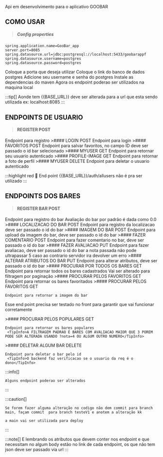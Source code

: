 


<Card >
  Api em desenvolvimento para o aplicativo GOOBAR
</Card>



## COMO USAR
> ##### Config properties

```
spring.application.name=GooBar_app
server.port=8085 
spring.datasource.url=jdbc:postgresql://localhost:5433/goobarappf
spring.datasource.username=postgres
spring.datasource.password=postgres
```

<Steps>
  <Step title="Primeiro passo">
    Coloque a porta que deseja utilizar
  </Step>
  <Step title="Segundo passo">
    Coloque o link do banco de dados postgres
  </Step>
  <Step title="terceiro passo">
    Adicione seu username e senha do postgres
  </Step>
    <Step title="Quarto passo">
    Instale as dependencias do maven 
  </Step>
     <Step title="Ultimo passo">
       Agora os endpoint poderao ser utilizados na maquina local
  </Step>
</Steps>

:::tip[]
Aonde tem {{BASE_URL}} deve ser alterada para a url que esta sendo utilizada
ex: localhost:8085
:::

## ENDPOINTS DE USUARIO

>#### REGISTER <Icon icon="material-outline-trending_flat"/> POST
<Card title="{{BASE_URL}}/auth/register" >
    Endpoint para registro
</Card>
>#### LOGIN <Icon icon="material-outline-trending_flat"/> POST
<Card title="{{BASE_URL}}/auth/login" >
    Endpoint para login
</Card>
>#### FAVORITOS <Icon icon="material-outline-trending_flat"/> POST
<Card title="{{BASE_URL}}/auth/favoritos/{ID}" >
        Endpoint para salvar favoritos, no campo ID deve ser passado o id bar   selecionado
</Card>
>#### MYUSER <Icon icon="material-outline-trending_flat"/> GET
<Card title="{{BASE_URL}}/auth/FindUser" >
    Endpoint para retornar seu usuario autenticado
</Card>
>#### PROFILE-IMAGE <Icon icon="material-outline-trending_flat"/> GET
<Card title="{{BASE_URL}}/auth/profile-image" >
    Endpoint para retornar a foto de perfil
</Card>
>#### MYUSER <Icon icon="material-outline-trending_flat"/> DELETE
<Card title="{{BASE_URL}}/auth/DeleteMyUser" >
    Endpoint para deletar o usuario autenticado
</Card>


:::highlight red 📌
End point {{BASE_URL}}/auth/allusers não é pra ser utilizado 
:::

## ENDPOINTS DOS BARES
>#### REGISTER BAR <Icon icon="material-outline-trending_flat"/> POST
<Card title="{{BASE_URL}}/Bar/registerBar" >
    Endpoint para registro do bar
    <TipInfo> Avaliação do bar por padrão é dada como 0.0</TipInfo>
    
</Card>
>#### LOCALIZACAO DO BAR <Icon icon="material-outline-trending_flat"/> POST
<Card title="{{BASE_URL}}/Bar/location/{id}" >
    Endpoint para registro da localizacao deve ser passado o id do bar
</Card>
>#### IMAGEM DO BAR <Icon icon="material-outline-trending_flat"/> POST
<Card title="{{BASE_URL}}/Bar/Upload/{id}" >
    Endpoint para upload da imagem do bar, deve ser passado o id do bar
</Card>
>#### FAZER COMENTARIO <Icon icon="material-outline-trending_flat"/> POST
<Card title="{{BASE_URL}}/Bar/coments/" >
    Endpoint para fazer comentario no bar, deve ser passado o id do bar
</Card>
>#### FAZER AVALIACAO <Icon icon="material-outline-trending_flat"/> PUT
<Card title="{{BASE_URL}}/Bar/coments/" >
    Endpoint para fazer avaliacao, deve ser passado o id do bar
    <TipInfo> a nota passada não pode ultrapassar 5 caso ao contrario servidor ira devolver um erro</TipInfo>
</Card>
>#### ALTERAR ATRIBUTOS DO BAR <Icon icon="material-outline-trending_flat"/> PUT
<Card title="{{BASE_URL}}/Bar/coments/" >
    Endpoint para alterar atributos, deve ser passado o id do bar
</Card>
>#### PROCURAR POR TODOS OS BARES <Icon icon="material-outline-trending_flat"/> GET
<Card title="{{BASE_URL}}/Bar/findBar" >
    Endpoint para retornar todos os bares cadastrados
    <TipInfo>Vai ser alterado para filtragem por paginação</TipInfo>
</Card>
>#### PROCURAR PELOS FAVORITOS<Icon icon="material-outline-trending_flat"/> GET
<Card title="{{BASE_URL}}/Bar/favoritos" >
    Endpoint para retornar os bares favoritados
</Card>
>#### PROCURAR PELOS FAVORITOS<Icon icon="material-outline-trending_flat"/> GET
<Card title="{{BASE_URL}}/Bar/bar-image/" >
  
    Endpoint para retornar a imagem do bar
    
   <TipInfo>
     
   Esse end point precisa ser testado no front para garantir que vai funcionar corretamente
   
   </TipInfo>

</Card>
>#### PROCURAR PELOS POPULARES <Icon icon="material-outline-trending_flat"/> GET
<Card title="{{BASE_URL}}/Bar/populares" >
  
    Endpoint para retornar os bares populares
     <TipInfo>A FILTRAGEM PADRAO É BARES COM AVALIACAO MAIOR QUE 3 POREM PODE SER ALTERADA USANDO ?nota=4 OU ALGUM OUTRO NUMERO</TipInfo>
</Card>
>#### DELETAR ALGUM BAR <Icon icon="material-outline-trending_flat"/> DELETE
<Card title="{{BASE_URL}}/Bar/populares" >
  
    Endpoint para deletar o bar pelo id
     <TipInfo>O backend faz verificacao se o usuario da req é o dono</TipInfo>
</Card>

:::info[]

    Alguns endpoint poderao ser alterados
:::

:::caution[]

    Se forem fazer alguma alteração no codigo não dem commit para branch main, façam commit  para branch testeV1 e anotem a alteração kk
    
    a main vai ser utilizada para deploy
:::


:::note[]
    E lembrando os atributos que devem conter nos endpoint e que necessitam no algum body estão no link de cada endpoint, os que não tem json deve ser passado via url
:::









